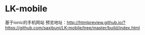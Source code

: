 # LK-mobile
基于ionic的手机网站
预览地址：http://htmlpreview.github.io/?https://github.com/saxibuni/LK-mobile/tree/master/build/index.html
